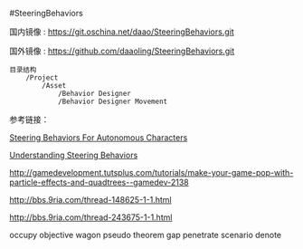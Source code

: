 #SteeringBehaviors



国内镜像 : https://git.oschina.net/daao/SteeringBehaviors.git

国外镜像 : https://github.com/daaoling/SteeringBehaviors.git



	目录结构
		/Project
			/Asset
				/Behavior Designer
				/Behavior Designer Movement





参考链接：

[Steering Behaviors For Autonomous Characters](http://www.red3d.com/cwr/steer)

[Understanding Steering Behaviors](http://gamedevelopment.tutsplus.com/series/understanding-steering-behaviors--gamedev-12732)

http://gamedevelopment.tutsplus.com/tutorials/make-your-game-pop-with-particle-effects-and-quadtrees--gamedev-2138

http://bbs.9ria.com/thread-148625-1-1.html

http://bbs.9ria.com/thread-243675-1-1.html

occupy
objective
wagon
pseudo
theorem
gap
penetrate
scenario
denote